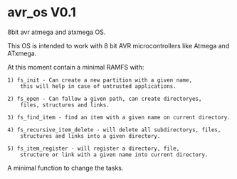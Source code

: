# avr_os V0.1
8bit avr atmega and atxmega OS.

This OS is intended to work with 8 bit AVR microcontrollers like Atmega and ATxmega.

At this moment contain a minimal RAMFS with:

	1) fs_init - Can create a new partition with a given name, 
		this will help in case of untrusted applications.

	2) fs_open - Can fallow a given path, can create directoryes, 
		files, structures and links.

	3) fs_find_item - find an item with a given name on current directory.

	4) fs_recursive_item_delete - will delete all subdirectorys, files, 
		structures and links into a given directory.

	5) fs_item_register - will register a directory, file, 
		structure or link with a given name into current directory.


A minimal function to change the tasks.
